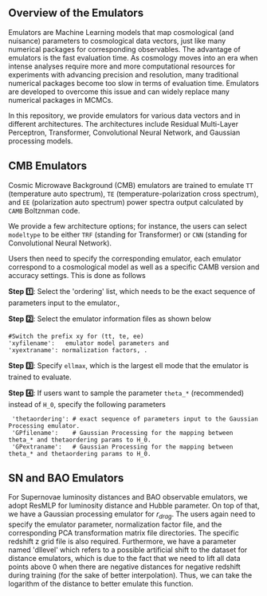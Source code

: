 ## Overview of the Emulators <a name="overview"></a>

Emulators are Machine Learning models that map cosmological (and nuisance) parameters to cosmological data vectors, just like many numerical packages for corresponding observables. The advantage of emulators is the fast evaluation time. As cosmology moves into an era when intense analyses require more and more computational resources for experiments with advancing precision and resolution, many traditional numerical packages become too slow in terms of evaluation time. Emulators are developed to overcome this issue and can widely replace many numerical packages in MCMCs.

In this repository, we provide emulators for various data vectors and in different architectures. The architectures include Residual Multi-Layer Perceptron, Transformer, Convolutional Neural Network, and Gaussian processing models.

## CMB Emulators <a name="CMB"></a>

Cosmic Microwave Background (CMB) emulators are trained to emulate `TT` (temperature auto spectrum), `TE` (temperature-polarization cross spectrum), and `EE` (polarization auto spectrum) power spectra output calculated by `CAMB` Boltznman code. 

We provide a few architecture options; for instance, the users can select `modeltype` to be either `TRF` (standing for Transformer) or `CNN` (standing for Convolutional Neural Network).  

Users then need to specify the corresponding emulator, each emulator correspond to a cosmological model as well as a specific CAMB version and accuracy settings. This is done as follows

**Step :one:**: Select the 'ordering' list, which needs to be the exact sequence of parameters input to the emulator.,

**Step :two:**: Select the emulator information files as shown below

    #Switch the prefix xy for (tt, te, ee)
    'xyfilename':   emulator model parameters and 
    'xyextraname': normalization factors, . 

**Step :three:**: Specify `ellmax`, which is the largest ell mode that the emulator is trained to evaluate.

**Step :four:**: If users want to sample the parameter `theta_*` (recommended) instead of `H_0`, specify the following parameters

     'thetaordering': # exact sequence of parameters input to the Gaussian Processing emulator.
     'GPfilename':    # Gaussian Processing for the mapping between theta_* and thetaordering params to H_0.
     'GPextraname':   # Gaussian Processing for the mapping between theta_* and thetaordering params to H_0.
     
## SN and BAO Emulators <a name="SNBAO"></a>

For Supernovae luminosity distances and BAO observable emulators, we adopt ResMLP for luminosity distance and Hubble parameter. On top of that, we have a Gaussian processing emulator for $r_{drag}$. The users again need to specify the emulator parameter, normalization factor file, and the corresponding PCA transformation matrix file directories. The specific redshift z grid file is also required. Furthermore, we have a parameter named 'dllevel' which refers to a possible artificial shift to the dataset for distance emulators, which is due to the fact that we need to lift all data points above 0 when there are negative distances for negative redshift during training (for the sake of better interpolation). Thus, we can take the logarithm of the distance to better emulate this function.
